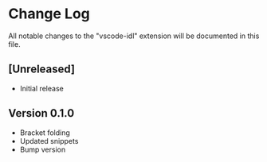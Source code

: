 # Change Log
All notable changes to the "vscode-idl" extension will be documented in this file.

## [Unreleased]
- Initial release

## Version 0.1.0
- Bracket folding
- Updated snippets
- Bump version
